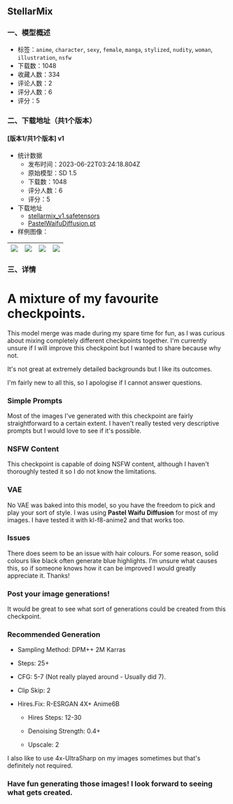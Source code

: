 ## StellarMix
### 一、模型概述

- 标签：`anime`, `character`, `sexy`, `female`, `manga`, `stylized`, `nudity`, `woman`, `illustration`, `nsfw`
- 下载数：1048
- 收藏人数：334
- 评论人数：2
- 评分人数：6
- 评分：5

### 二、下载地址（共1个版本）

#### [版本1/共1个版本] v1

- 统计数据
  - 发布时间：2023-06-22T03:24:18.804Z
  - 原始模型：SD 1.5
  - 下载数：1048
  - 评分人数：6
  - 评分：5
- 下载地址
  - [stellarmix_v1.safetensors](https://civitai.com/api/download/models/66408)
  - [PastelWaifuDiffusion.pt](https://civitai.com/api/download/models/66408?type=VAE&format=Other)
- 样例图像：

| <img src="https://image.civitai.com/xG1nkqKTMzGDvpLrqFT7WA/66a56dff-6953-4b82-ab94-231541ba5d06/width=450/737054.jpeg" /> | <img src="https://image.civitai.com/xG1nkqKTMzGDvpLrqFT7WA/ffe2447e-0f1c-44b5-9b54-b2040a7833fd/width=450/737100.jpeg" /> | <img src="https://image.civitai.com/xG1nkqKTMzGDvpLrqFT7WA/0a60d43c-cde5-4e19-b4b1-2602b03c822d/width=450/737085.jpeg" /> | <img src="https://image.civitai.com/xG1nkqKTMzGDvpLrqFT7WA/0534f811-4697-43ff-9d54-6f586d2c082e/width=450/737096.jpeg" /> |
| ---- | ---- | ---- | ---- |


### 三、详情
<h1>A mixture of my favourite checkpoints.</h1><p></p><p>This model merge was made during my spare time for fun, as I was curious about mixing completely different checkpoints together. I'm currently unsure if I will improve this checkpoint but I wanted to share because why not.</p><p>It's not great at extremely detailed backgrounds but I like its outcomes.</p><p>I'm fairly new to all this, so I apologise if I cannot answer questions.</p><p></p><h3>Simple Prompts</h3><p>Most of the images I've generated with this checkpoint are fairly straightforward to a certain extent. I haven't really tested very descriptive prompts but I would love to see if it's possible.</p><p></p><h3>NSFW Content</h3><p>This checkpoint is capable of doing NSFW content, although I haven't thoroughly tested it so I do not know the limitations.</p><p></p><h3>VAE</h3><p>No VAE was baked into this model, so you have the freedom to pick and play your sort of style. I was using <strong>Pastel Waifu Diffusion</strong> for most of my images. I have tested it with kl-f8-anime2 and that works too.</p><p></p><h3>Issues</h3><p>There does seem to be an issue with hair colours. For some reason, solid colours like black often generate blue highlights. I’m unsure what causes this, so if someone knows how it can be improved I would greatly appreciate it. Thanks!</p><p></p><h3>Post your image generations!</h3><p>It would be great to see what sort of generations could be created from this checkpoint.</p><p></p><h3>Recommended Generation</h3><ul><li><p>Sampling Method: DPM++ 2M Karras</p></li><li><p>Steps: 25+</p></li><li><p>CFG: 5-7 (Not really played around - Usually did 7).</p></li><li><p>Clip Skip: 2</p></li><li><p>Hires.Fix: R-ESRGAN 4X+ Anime6B</p><ul><li><p>Hires Steps: 12-30</p></li><li><p>Denoising Strength: 0.4+</p></li><li><p>Upscale: 2</p></li></ul></li></ul><p>I also like to use 4x-UltraSharp on my images sometimes but that's definitely not required. </p><p></p><h3>Have fun generating those images! I look forward to seeing what gets created.</h3>